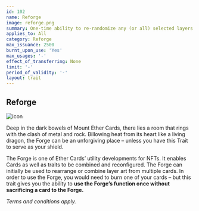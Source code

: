 ```yaml
---
id: 102
name: Reforge
image: reforge.png
summary: One-time ability to re-randomize any (or all) selected layers of the card’s accidental art image.
applies_to: All
category: Reforge
max_issuance: 2500
burnt_upon_use: 'Yes'
max_usages: '-'
effect_of_transferring: None
limit: '-'
period_of_validity: '-'
layout: trait
---
```


## Reforge

![icon](/assets/images/trait-icons/{{page.image}})

Deep in the dark bowels of Mount Ether Cards, there lies a room that rings with the clash of metal and rock. Billowing heat from its heart like a living dragon, the Forge can be an unforgiving place – unless you have this Trait to serve as your shield.

The Forge is one of Ether Cards’ utility developments for NFTs. It enables Cards as well as traits to be combined and reconfigured. The Forge can initially be used to rearrange or combine layer art from multiple cards. In order to use the Forge, you would need to burn one of your cards – but this trait gives you the ability to **use the Forge’s function once without sacrificing a card to the Forge.**

*Terms and conditions apply.*

